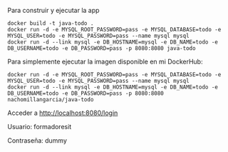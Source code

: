 
Para construir y ejecutar la app

```
docker build -t java-todo .
docker run -d -e MYSQL_ROOT_PASSWORD=pass -e MYSQL_DATABASE=todo -e MYSQL_USER=todo -e MYSQL_PASSWORD=pass --name mysql mysql
docker run -d --link mysql -e DB_HOSTNAME=mysql -e DB_NAME=todo -e DB_USERNAME=todo -e DB_PASSWORD=pass -p 8080:8080 java-todo
```

Para simplemente ejecutar la imagen disponible en mi DockerHub:

```
docker run -d -e MYSQL_ROOT_PASSWORD=pass -e MYSQL_DATABASE=todo -e MYSQL_USER=todo -e MYSQL_PASSWORD=pass --name mysql mysql
docker run -d --link mysql -e DB_HOSTNAME=mysql -e DB_NAME=todo -e DB_USERNAME=todo -e DB_PASSWORD=pass -p 8080:8080 nachomillangarcia/java-todo
```

Acceder a [http://localhost:8080/login](http://localhost:8080/login)

Usuario: formadoresit

Contraseña: dummy